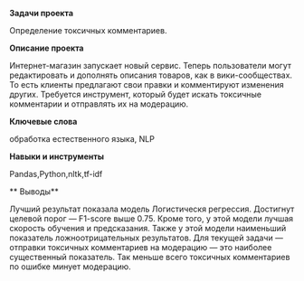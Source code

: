 **Задачи проекта**

Определение токсичных комментариев.

**Описание проекта**

Интернет-магазин запускает новый сервис. Теперь пользователи могут редактировать и дополнять описания товаров, как в вики-сообществах. То есть клиенты предлагают свои правки и комментируют изменения других. Требуется инструмент, который будет искать токсичные комментарии и отправлять их на модерацию.

**Ключевые слова**

обработка естественного языка, NLP


**Навыки и инструменты**

Pandas,Python,nltk,tf-idf

** Выводы** 

Лучший результат показала модель Логистическя регрессия.
Достигнут целевой порог — F1-score выше 0.75. Кроме того, у этой модели лучшая скорость обучения и предсказания.
Также у этой модели наименьший показатель ложноотрицательных результатов.
Для текущей задачи — отправки токсичных комментариев на модерацию — это наиболее существенный показатель.
Так меньше всего токсичных комментариев по ошибке минует модерацию.